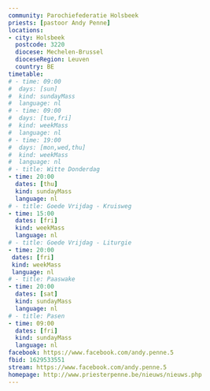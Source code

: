 ```yaml
---
community: Parochiefederatie Holsbeek
priests: [pastoor Andy Penne]
locations:
- city: Holsbeek
  postcode: 3220
  diocese: Mechelen-Brussel
  dioceseRegion: Leuven
  country: BE
timetable:
# - time: 09:00
#  days: [sun]
#  kind: sundayMass
#  language: nl
# - time: 09:00
#  days: [tue,fri]
#  kind: weekMass
#  language: nl
# - time: 19:00
#  days: [mon,wed,thu]
#  kind: weekMass
#  language: nl
# - title: Witte Donderdag
- time: 20:00
  dates: [thu]
  kind: sundayMass
  language: nl
# - title: Goede Vrijdag - Kruisweg
- time: 15:00
  dates: [fri]
  kind: weekMass
  language: nl
# - title: Goede Vrijdag - Liturgie
- time: 20:00
 dates: [fri]
 kind: weekMass
 language: nl
# - title: Paaswake
- time: 20:00
  dates: [sat]
  kind: sundayMass
  language: nl
# - title: Pasen
- time: 09:00
  dates: [fri]
  kind: sundayMass
  language: nl  
facebook: https://www.facebook.com/andy.penne.5
fbid: 1629533551
stream: https://www.facebook.com/andy.penne.5
homepage: http://www.priesterpenne.be/nieuws/nieuws.php
---
```

